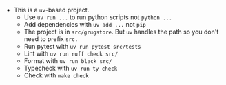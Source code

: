 - This is a `uv`-based project.
  - Use `uv run ...` to run python scripts not `python ...`
  - Add dependencies with `uv add ...` not `pip`
  - The project is in `src/grugstore`. But `uv` handles the path so you don't need to prefix `src.`
  - Run pytest with `uv run pytest src/tests`
  - Lint with `uv run ruff check src/`
  - Format with `uv run black src/`
  - Typecheck with `uv run ty check`
  - Check with `make check`
